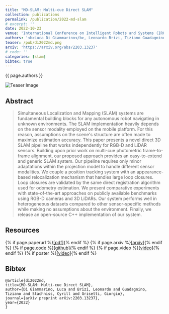 ```yaml
---
title: "MD-SLAM: Multi-cue Direct SLAM"
collection: publications
permalink: /publication/2022-md-slam
# excerpt: ''
date: 2022-10-23
venue: 'International Conference on Intelligent Robots and Systems (IROS)'
authors: '<b>Luca Di Giammarino</b>, Leonardo Brizi, Tiziano Guadagnino, Cyrill Stachniss, Giorgio Grisetti'
teaser: /pub/di2022md.png
arxiv: 'https://arxiv.org/abs/2203.13237'
# code: ''
categories: [slam]
bibtex: true
---
```


{{ page.authors }}

<img class="pub_teaser" src="../images/pub/di2022md.gif" alt="Teaser Image" title="teaser" />

## Abstract

> Simultaneous Localization and Mapping (SLAM) systems are fundamental building blocks for any autonomous robot navigating in unknown environments. The SLAM implementation heavily depends on the sensor modality employed on the mobile platform. For this reason, assumptions on the scene's structure are often made to maximize estimation accuracy. This paper presents a novel direct 3D SLAM pipeline that works independently for RGB-D and LiDAR sensors. Building upon prior work on multi-cue photometric frame-to-frame alignment, our proposed approach provides an easy-to-extend and generic SLAM system. Our pipeline requires only minor adaptations within the projection model to handle different sensor modalities. We couple a position tracking system with an appearance-based relocalization mechanism that handles large loop closures. Loop closures are validated by the same direct registration algorithm used for odometry estimation. We present comparative experiments with state-of-the-art approaches on publicly available benchmarks using RGB-D cameras and 3D LiDARs. Our system performs well in heterogeneous datasets compared to other sensor-specific methods while making no assumptions about the environment. Finally, we release an open-source C++ implementation of our system.


## Resources

{% if page.paperurl %}<a href=" {{ page.paperurl }} ">[pdf]</a>{% endif %} {% if page.arxiv %}<a href=" {{ page.arxiv }} ">[arxiv]</a>{% endif %} {% if page.code %}<a href=" {{ page.code }} ">[github]</a>{% endif %} {% if page.video %}<a href=" {{ page.video }} ">[video]</a>{% endif %} {% if poster %}<a href=" {{ page.poster }} ">[video]</a>{% endif %}

## Bibtex 
    @article{di2022md,
    title={MD-SLAM: Multi-cue Direct SLAM},
    author={Di Giammarino, Luca and Brizi, Leonardo and Guadagnino, Tiziano and Stachniss, Cyrill and Grisetti, Giorgio},
    journal={arXiv preprint arXiv:2203.13237},
    year={2022}
    }